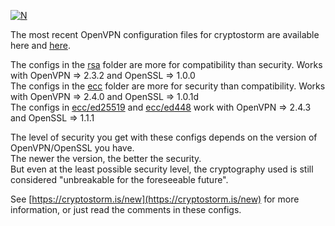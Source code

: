 [![N](https://cryptostorm.is/images/bloop.png)](https://cryptostorm.is/)

The most recent OpenVPN configuration files for cryptostorm are available here and [here](https://cryptostorm.is/configs/).

The configs in the [rsa](https://github.com/cryptostorm/cryptostorm_client_configuration_files/tree/master/rsa) folder are more for compatibility than security. Works with OpenVPN => 2.3.2 and OpenSSL => 1.0.0  
The configs in the [ecc](https://github.com/cryptostorm/cryptostorm_client_configuration_files/tree/master/ecc/) folder are more for security than compatibility. Works with OpenVPN => 2.4.0 and OpenSSL => 1.0.1d  
The configs in [ecc/ed25519](https://github.com/cryptostorm/cryptostorm_client_configuration_files/tree/master/ecc/ed25519/) and [ecc/ed448](https://github.com/cryptostorm/cryptostorm_client_configuration_files/tree/master/ecc/ed448/) work with OpenVPN => 2.4.3 and OpenSSL => 1.1.1  

The level of security you get with these configs depends on the version of OpenVPN/OpenSSL you have.  
The newer the version, the better the security.  
But even at the least possible security level, the cryptography used is still considered "unbreakable for the foreseeable future".

See [https://cryptostorm.is/new](https://cryptostorm.is/new) for more information, or just read the comments in these configs.

